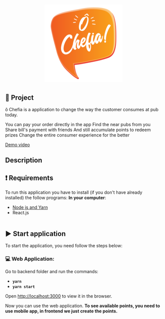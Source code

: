 
<h1 align="center">
    <img alt="ôChefia" title="#ôChefia" src="https://github.com/Team-73/backend/raw/master/.github/logo.svg?sanitize=true" width="250px" />
</h1>

## 📝 Project

ô Chefia is a application to change the way the customer consumes at pub today.

You can pay your order directly in the app
Find the near pubs from you
Share bill's payment with friends
And still accumulate points to redeem prizes
Change the entire consumer experience for the better

[Demo video](https://www.youtube.com/watch?v=OWy9gkgBt7k&feature=youtu.be)

## Description

## ❗ Requirements

To run this application you have to install (if you don't have already installed) the follow programs:
<b>In your computer</b>:

- [Node js and Yarn](https://nodejs.org/en/download/)
- React.js
  <br></br>

## ▶️ Start application

To start the application, you need follow the steps below:

### 💻 Web Application:

Go to backend folder and run the commands:

- <b>`yarn`</b>
- <b>`yarn start`</b>

Open [http://localhost:3000](http://localhost:3000) to view it in the browser.

Now you can use the web application.
<b>To see available points, you need to use mobile app, in frontend we just create the points.</b>
<br></br>
